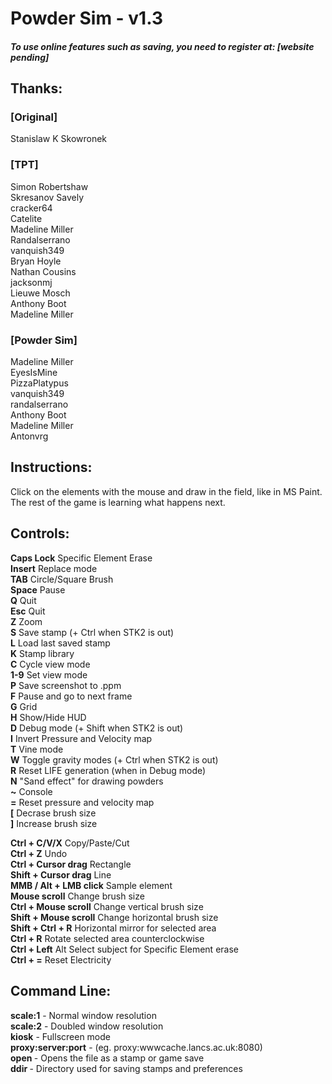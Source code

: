 # Powder Sim - v1.3

##### To use online features such as saving, you need to register at: [website pending]


## Thanks:


### [Original]
Stanislaw K Skowronek<br />

### [TPT]
Simon Robertshaw<br />
Skresanov Savely<br />
cracker64<br />
Catelite<br />
Madeline Miller<br />
Randalserrano<br />
vanquish349<br />
Bryan Hoyle<br />
Nathan Cousins<br />
jacksonmj<br />
Lieuwe Mosch<br />
Anthony Boot<br />
Madeline Miller<br />


### [Powder Sim]
Madeline Miller<br />
EyesIsMine<br />
PizzaPlatypus<br />
vanquish349<br />
randalserrano<br />
Anthony Boot<br />
Madeline Miller<br />
Antonvrg<br />


## Instructions:


Click on the elements with the mouse and draw in the field, like in MS Paint. The rest of the game is learning what happens next.



## Controls:


**Caps Lock**  Specific Element Erase<br />
**Insert**     Replace mode<br />
**TAB**        Circle/Square Brush<br />
**Space**      Pause<br />
**Q** 		     Quit<br />
**Esc** 	     Quit<br />
**Z** 		     Zoom<br />
**S** 		     Save stamp (+ Ctrl when STK2 is out)<br />
**L** 		     Load last saved stamp<br />
**K** 		     Stamp library<br />
**C** 		     Cycle view mode<br />
**1-9** 	     Set view mode<br />
**P** 		     Save screenshot to .ppm<br />
**F** 		     Pause and go to next frame<br />
**G** 		     Grid<br />
**H** 		     Show/Hide HUD<br />
**D** 		     Debug mode (+ Shift when STK2 is out)<br />
**I** 		     Invert Pressure and Velocity map<br />
**T** 	       Vine mode<br />
**W** 	     	 Toggle gravity modes (+ Ctrl when STK2 is out)<br />
**R** 	     	 Reset LIFE generation (when in Debug mode)<br />
**N**	     	   "Sand effect" for drawing powders<br />
**~** 		     Console<br />
**=** 		     Reset pressure and velocity map<br />
**[** 		     Decrase brush size<br />
**]** 		     Increase brush size<br />

**Ctrl + C/V/X** 		       Copy/Paste/Cut<br />
**Ctrl + Z** 		           Undo<br />
**Ctrl + Cursor drag** 	   Rectangle<br />
**Shift + Cursor drag** 	 Line<br />
**MMB / Alt + LMB click**  Sample element<br />
**Mouse scroll** 		       Change brush size<br />
**Ctrl + Mouse scroll** 	 Change vertical brush size<br />
**Shift + Mouse scroll** 	 Change horizontal brush size<br />
**Shift + Ctrl + R** 	     Horizontal mirror for selected area<br />
**Ctrl + R** 		           Rotate selected area counterclockwise<br />
**Ctrl + Left**            Alt	Select subject for Specific Element erase<br />
**Ctrl + =** 		           Reset Electricity<br />


## Command Line:


**scale:1** - Normal window resolution<br />
**scale:2** - Doubled window resolution<br />
**kiosk**   - Fullscreen mode<br />
**proxy:server:port** - (eg. proxy:wwwcache.lancs.ac.uk:8080)<br />
**open <file>** - Opens the file as a stamp or game save<br />
**ddir <directory>** - Directory used for saving stamps and preferences<br />
